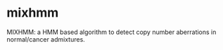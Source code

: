 # mixhmm
MIXHMM: a HMM based algorithm to detect copy number aberrations in normal/cancer admixtures.
